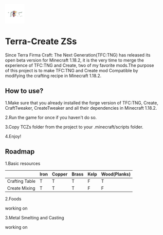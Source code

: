 ![Alt icon](TCZs.png)
# Terra-Create ZSs

Since Terra Firma Craft: The Next Generation(TFC:TNG) has released its open beta version for Minecraft 1.18.2, it is the very time to merge the experience of TFC:TNG and Create, two of my favorite mods.The purpose of this project is to make TFC:TNG and Create mod Compatible by modifying the crafting recipe in Minecraft 1.18.2.

## How to use?

1.Make sure that you already installed the forge version of TFC:TNG, Create, CraftTweaker, CreateTweaker and all their dependencies in Minecraft 1.18.2.

2.Run the game for once if you haven't do so.

3.Copy TCZs folder from the project to your .minecraft/scripts folder.

4.Enjoy!

## Roadmap
1.Basic resources

||Iron|Copper|Brass|Kelp|Wood(Planks)
|---|---|---|---|---|---|
|Crafting Table|T|T|T|F|T|
|Create Mixing|T|T|T|F|F|

2.Foods

working on

3.Metal Smelting and Casting

working on
